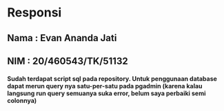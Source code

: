 # Responsi

## Nama : Evan Ananda Jati
## NIM : 20/460543/TK/51132

#### Sudah terdapat script sql pada repository. Untuk penggunaan database dapat merun query nya satu-per-satu pada pgadmin (karena kalau langsung run query semuanya suka error, belum saya perbaiki semi colonnya)

